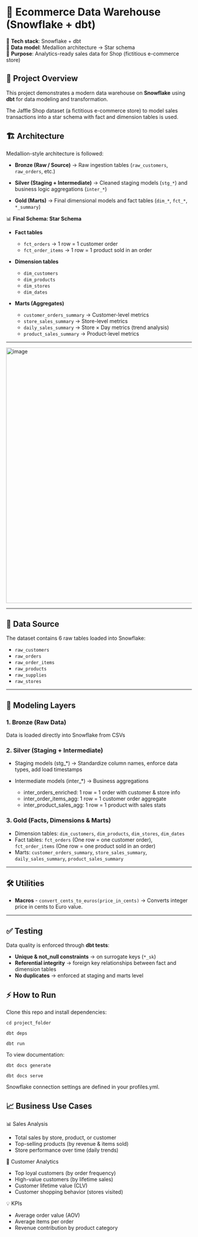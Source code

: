 # 🏪 Ecommerce Data Warehouse (Snowflake + dbt)

🔹 **Tech stack**: Snowflake + dbt  
🔹 **Data model**: Medallion architecture → Star schema  
🔹 **Purpose**: Analytics-ready sales data for Shop (fictitious e-commerce store)

## 📌 Project Overview

  

This project demonstrates a modern data warehouse on **Snowflake** using **dbt** for data modeling and transformation.

  

The Jaffle Shop dataset (a fictitious e-commerce store) to model sales transactions into a star schema with fact and dimension tables is used.

  
  

## 🏗️ Architecture

  

Medallion-style architecture is followed:

  

 - **Bronze (Raw / Source)** → Raw ingestion tables (`raw_customers`, `raw_orders`, etc.)
   
 -  **Silver (Staging + Intermediate)** → Cleaned staging models (`stg_*`) and business logic aggregations (`inter_*`)
     
 -  **Gold (Marts)** → Final dimensional models and fact tables (`dim_*`, `fct_*`, `*_summary`)



📊 **Final Schema: Star Schema**

- **Fact tables**
  - `fct_orders` → 1 row = 1 customer order  
  - `fct_order_items` → 1 row = 1 product sold in an order  

- **Dimension tables**
  - `dim_customers`  
  - `dim_products`  
  - `dim_stores`  
  - `dim_dates`  

- **Marts (Aggregates)**
  - `customer_orders_summary` → Customer-level metrics  
  - `store_sales_summary` → Store-level metrics  
  - `daily_sales_summary` → Store × Day metrics (trend analysis)  
  - `product_sales_summary` → Product-level metrics 

---
<img width="1797" height="691" alt="image" src="https://github.com/user-attachments/assets/553e9d21-2f27-4745-b243-9ea157450dbd" />

---
## 📂 Data Source

  

The dataset contains 6 raw tables loaded into Snowflake:

- `raw_customers`  
- `raw_orders`  
- `raw_order_items`  
- `raw_products`  
- `raw_supplies`  
- `raw_stores`

---

## 🔄 Modeling Layers

### 1. **Bronze (Raw Data)**

Data is loaded directly into Snowflake from CSVs

### 2. **Silver (Staging + Intermediate)** 

 - Staging models (stg_*) → Standardize column names, enforce data
   types, add load timestamps
   
   
  - Intermediate models (inter_*) → Business aggregations
    -  inter_orders_enriched: 1 row = 1 order with customer & store info
    -  inter_order_items_agg: 1 row = 1 customer order aggregate
    -  inter_product_sales_agg: 1 row = 1 product with sales stats
    

### 3. **Gold (Facts, Dimensions & Marts)** 

- Dimension tables: `dim_customers`, `dim_products`, `dim_stores`, `dim_dates` 
- Fact tables: `fct_orders` (One row = one customer order), `fct_order_items` (One row = one product sold in an order) 
- Marts: `customer_orders_summary`, `store_sales_summary`, `daily_sales_summary`, `product_sales_summary`  


--- 

## 🛠️ Utilities

- **Macros**
       - `convert_cents_to_euros(price_in_cents)` → Converts integer price in cents to Euro value.

--- 
## ✅ Testing

Data quality is enforced through **dbt tests**:
- **Unique & not_null constraints** → on surrogate keys (`*_sk`)  
- **Referential integrity** → foreign key relationships between fact and dimension tables  
- **No duplicates** → enforced at staging and marts level
  
  
## ⚡ How to Run

  

Clone this repo and install dependencies:

  ` cd project_folder `
  
` dbt deps `

` dbt run `

 

  
  

To view documentation:

 ` dbt docs generate `
 
 ` dbt docs serve `



Snowflake connection settings are defined in your profiles.yml.

  
  

## 📈 Business Use Cases

  
📊 Sales Analysis

  - Total sales by store, product, or customer
  - Top-selling products (by revenue & items sold)
  - Store performance over time (daily trends)

  
👥 Customer Analytics

 -  Top loyal customers (by order frequency)
 -  High-value customers (by lifetime sales)
 -  Customer lifetime value (CLV)
 -  Customer shopping behavior (stores visited)
  
 
💡 KPIs

- Average order value (AOV)
- Average items per order
- Revenue contribution by product category
